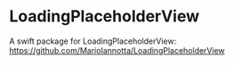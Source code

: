 # LoadingPlaceholderView

A swift package for LoadingPlaceholderView:
https://github.com/MarioIannotta/LoadingPlaceholderView
